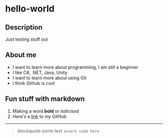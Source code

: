 # hello-world

## Description
Just testing stuff out

## About me
- I want to learn more about programming, I am still a beginner
- I like C#, .NET, Java, Unity
- I want to learn more about using Git
- I think Github is cool

## Fun stuff with markdown
1. Making a word **bold** or *italicised*
2. Here's a [link](https://github.com/trpto626) to my GitHub
---
> blockquote
some text
`insert code here`
